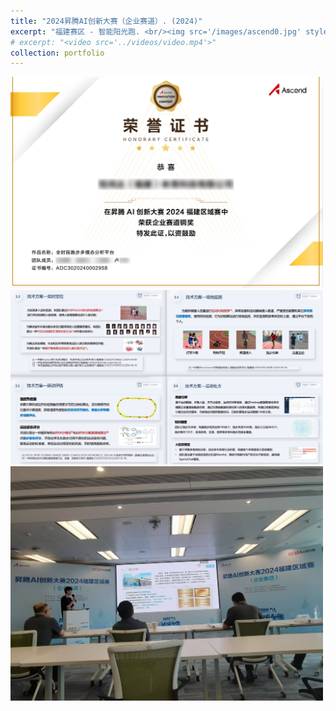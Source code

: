 ```yaml
---
title: "2024昇腾AI创新大赛（企业赛道）. (2024)"
excerpt: "福建赛区 - 智能阳光跑. <br/><img src='/images/ascend0.jpg' style='max-width: 500px;'>"
# excerpt: "<video src='../videos/video.mp4'>"
collection: portfolio
---
```


<img src='/images/ascend2.jpg' style='max-width: 500px;'>

<img src='/images/ascend0.jpg' style='max-width: 500px;'>

<img src='/images/ascend1.jpg' style='max-width: 500px;'>



